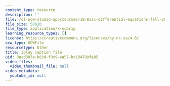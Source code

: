 ```yaml
---
content_type: resource
description: ''
file: /ol-ocw-studio-app/courses/18-03sc-differential-equations-fall-2011/3acd387eb83df3c94a57bc184789fe85_zreI4HllD80.srt
file_size: 58620
file_type: application/x-subrip
learning_resource_types: []
license: https://creativecommons.org/licenses/by-nc-sa/4.0/
ocw_type: OCWFile
resourcetype: Other
title: 3play caption file
uid: 3acd387e-b83d-f3c9-4a57-bc184789fe85
video_files:
  video_thumbnail_file: null
video_metadata:
  youtube_id: null
---
```


